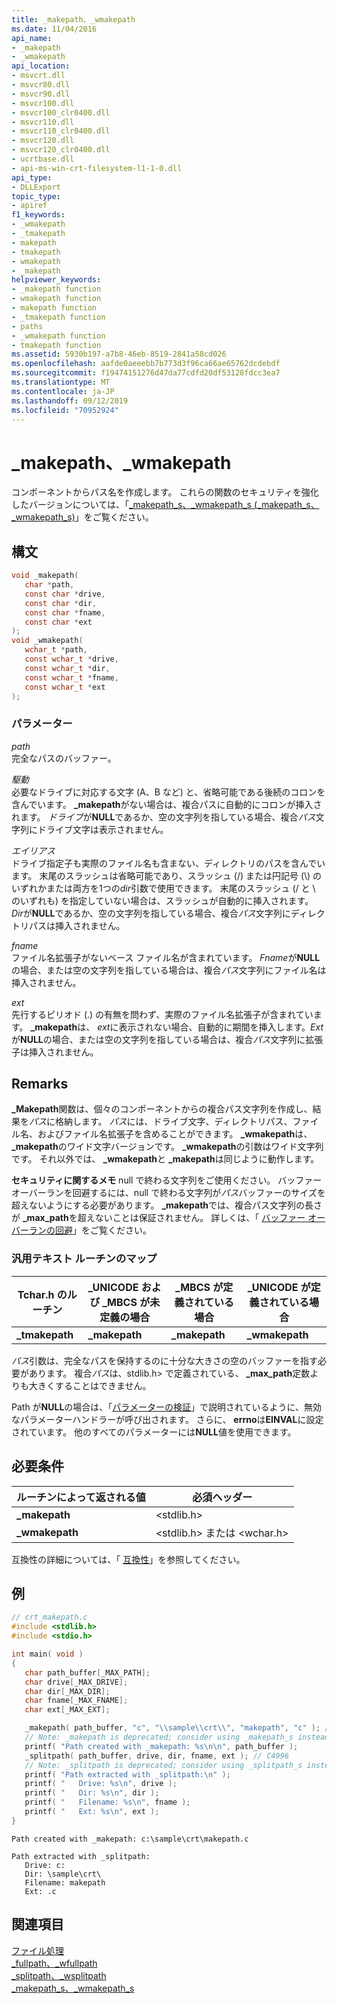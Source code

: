 ```yaml
---
title: _makepath、_wmakepath
ms.date: 11/04/2016
api_name:
- _makepath
- _wmakepath
api_location:
- msvcrt.dll
- msvcr80.dll
- msvcr90.dll
- msvcr100.dll
- msvcr100_clr0400.dll
- msvcr110.dll
- msvcr110_clr0400.dll
- msvcr120.dll
- msvcr120_clr0400.dll
- ucrtbase.dll
- api-ms-win-crt-filesystem-l1-1-0.dll
api_type:
- DLLExport
topic_type:
- apiref
f1_keywords:
- _wmakepath
- _tmakepath
- makepath
- tmakepath
- wmakepath
- _makepath
helpviewer_keywords:
- _makepath function
- wmakepath function
- makepath function
- _tmakepath function
- paths
- _wmakepath function
- tmakepath function
ms.assetid: 5930b197-a7b8-46eb-8519-2841a58cd026
ms.openlocfilehash: aafde0aeeebb7b773d3f96ca66ae65762dcdebdf
ms.sourcegitcommit: f19474151276d47da77cdfd20df53128fdcc3ea7
ms.translationtype: MT
ms.contentlocale: ja-JP
ms.lasthandoff: 09/12/2019
ms.locfileid: "70952924"
---
```

# <a name="_makepath-_wmakepath"></a>_makepath、_wmakepath

コンポーネントからパス名を作成します。 これらの関数のセキュリティを強化したバージョンについては、「[_makepath_s、_wmakepath_s (_makepath_s、_wmakepath_s)](makepath-s-wmakepath-s.md)」をご覧ください。

## <a name="syntax"></a>構文

```C
void _makepath(
   char *path,
   const char *drive,
   const char *dir,
   const char *fname,
   const char *ext
);
void _wmakepath(
   wchar_t *path,
   const wchar_t *drive,
   const wchar_t *dir,
   const wchar_t *fname,
   const wchar_t *ext
);
```

### <a name="parameters"></a>パラメーター

*path*<br/>
完全なパスのバッファー。

*駆動*<br/>
必要なドライブに対応する文字 (A、B など) と、省略可能である後続のコロンを含んでいます。 **_makepath**がない場合は、複合パスに自動的にコロンが挿入されます。 *ドライブ*が**NULL**であるか、空の文字列を指している場合、複合*パス*文字列にドライブ文字は表示されません。

*エイリアス*<br/>
ドライブ指定子も実際のファイル名も含まない、ディレクトリのパスを含んでいます。 末尾のスラッシュは省略可能であり、スラッシュ (/) または円記号 (\\) のいずれかまたは両方を1つの*dir*引数で使用できます。 末尾のスラッシュ (/ と \\ のいずれも) を指定していない場合は、スラッシュが自動的に挿入されます。 *Dir*が**NULL**であるか、空の文字列を指している場合、複合*パス*文字列にディレクトリパスは挿入されません。

*fname*<br/>
ファイル名拡張子がないベース ファイル名が含まれています。 *Fname*が**NULL**の場合、または空の文字列を指している場合は、複合*パス*文字列にファイル名は挿入されません。

*ext*<br/>
先行するピリオド (.) の有無を問わず、実際のファイル名拡張子が含まれています。 **_makepath**は、 *ext*に表示されない場合、自動的に期間を挿入します。*Ext*が**NULL**の場合、または空の文字列を指している場合は、複合*パス*文字列に拡張子は挿入されません。

## <a name="remarks"></a>Remarks

**_Makepath**関数は、個々のコンポーネントからの複合パス文字列を作成し、結果を*パス*に格納します。 *パス*には、ドライブ文字、ディレクトリパス、ファイル名、およびファイル名拡張子を含めることができます。 **_wmakepath**は、 **_makepath**のワイド文字バージョンです。 **_wmakepath**の引数はワイド文字列です。 それ以外では、 **_wmakepath**と **_makepath**は同じように動作します。

**セキュリティに関するメモ** null で終わる文字列をご使用ください。 バッファーオーバーランを回避するには、null で終わる文字列が*パス*バッファーのサイズを超えないようにする必要があります。 **_makepath**では、複合パス文字列の長さが **_max_path**を超えないことは保証されません。 詳しくは、「 [バッファー オーバーランの回避](/windows/win32/SecBP/avoiding-buffer-overruns)」をご覧ください。

### <a name="generic-text-routine-mappings"></a>汎用テキスト ルーチンのマップ

|Tchar.h のルーチン|_UNICODE および _MBCS が未定義の場合|_MBCS が定義されている場合|_UNICODE が定義されている場合|
|---------------------|--------------------------------------|--------------------|-----------------------|
|**_tmakepath**|**_makepath**|**_makepath**|**_wmakepath**|

*パス*引数は、完全なパスを保持するのに十分な大きさの空のバッファーを指す必要があります。 複合*パス*は、stdlib.h> で定義されている、 **_max_path**定数よりも大きくすることはできません。

Path が**NULL**の場合は、「[パラメーターの検証](../../c-runtime-library/parameter-validation.md)」で説明されているように、無効なパラメーターハンドラーが呼び出されます。 さらに、 **errno**は**EINVAL**に設定されています。 他のすべてのパラメーターには**NULL**値を使用できます。

## <a name="requirements"></a>必要条件

|ルーチンによって返される値|必須ヘッダー|
|-------------|---------------------|
|**_makepath**|\<stdlib.h>|
|**_wmakepath**|\<stdlib.h> または \<wchar.h>|

互換性の詳細については、「 [互換性](../../c-runtime-library/compatibility.md)」を参照してください。

## <a name="example"></a>例

```C
// crt_makepath.c
#include <stdlib.h>
#include <stdio.h>

int main( void )
{
   char path_buffer[_MAX_PATH];
   char drive[_MAX_DRIVE];
   char dir[_MAX_DIR];
   char fname[_MAX_FNAME];
   char ext[_MAX_EXT];

   _makepath( path_buffer, "c", "\\sample\\crt\\", "makepath", "c" ); // C4996
   // Note: _makepath is deprecated; consider using _makepath_s instead
   printf( "Path created with _makepath: %s\n\n", path_buffer );
   _splitpath( path_buffer, drive, dir, fname, ext ); // C4996
   // Note: _splitpath is deprecated; consider using _splitpath_s instead
   printf( "Path extracted with _splitpath:\n" );
   printf( "   Drive: %s\n", drive );
   printf( "   Dir: %s\n", dir );
   printf( "   Filename: %s\n", fname );
   printf( "   Ext: %s\n", ext );
}
```

```Output
Path created with _makepath: c:\sample\crt\makepath.c

Path extracted with _splitpath:
   Drive: c:
   Dir: \sample\crt\
   Filename: makepath
   Ext: .c
```

## <a name="see-also"></a>関連項目

[ファイル処理](../../c-runtime-library/file-handling.md)<br/>
[_fullpath、_wfullpath](fullpath-wfullpath.md)<br/>
[_splitpath、_wsplitpath](splitpath-wsplitpath.md)<br/>
[_makepath_s、_wmakepath_s](makepath-s-wmakepath-s.md)<br/>
